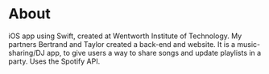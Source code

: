 # About

iOS app using Swift, created at Wentworth Institute of Technology.  My partners Bertrand and Taylor created a back-end and website.
It is a music-sharing/DJ app, to give users a way to share songs and update playlists in a party.  Uses the Spotify API.
